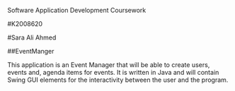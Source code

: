Software Application Development Coursework

#K2008620 

#Sara Ali Ahmed

##EventManger

This application is an Event Manager that will be able to create users, events and, agenda items for events. 
It is written in Java and will contain Swing GUI elements for the interactivity between the user and the program.